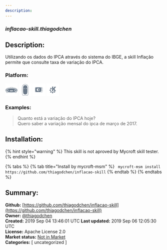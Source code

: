 ```yaml
---
description: 
---
```


### _inflacao-skill.thiagodchen_  
## Description:  
Utilizando os dados do IPCA através do sistema do IBGE, a skill Inflação permite que consulte taxa de variação do IPCA.  
  
  
### Platform:  
 ![Mark I](../.gitbook/assets/mark-1-icon.png)  ![Mark II](../.gitbook/assets/mark-2-icon.png)  ![Picroft](../.gitbook/assets/picroft-icon.png)  ![plasmoid](../.gitbook/assets/kde.png)   
### Examples:  
> Quanto está a variação do IPCA hoje?  
> Quero saber a variação mensal do ipca de março de 2017.  
  
## Installation:  
{% hint style="warning" %}
This skill is not aproved by Mycroft skill tester.
{% endhint %}
    
{% tabs %}
{% tab title="Install by mycroft-msm" %}
``` mycroft-msm install https://github.com/thiagodchen/inflacao-skill```
{% endtab %}
  {% endtabs %}
    
## Summary:  
**Github:** [https://github.com/thiagodchen/inflacao-skill](https://github.com/thiagodchen/inflacao-skill)  
**Owner:** [@thiagodchen](https://github.com/thiagodchen)  
**Created:** 2019 Sep 04 13:46:01 UTC  **Last updated:** 2019 Sep 06 12:05:30 UTC  
**License:** Apache License 2.0  
**Market status:** [Not in Market](https://market.mycroft.ai/skill/)  
**Categories:** [ uncategorized ]   
